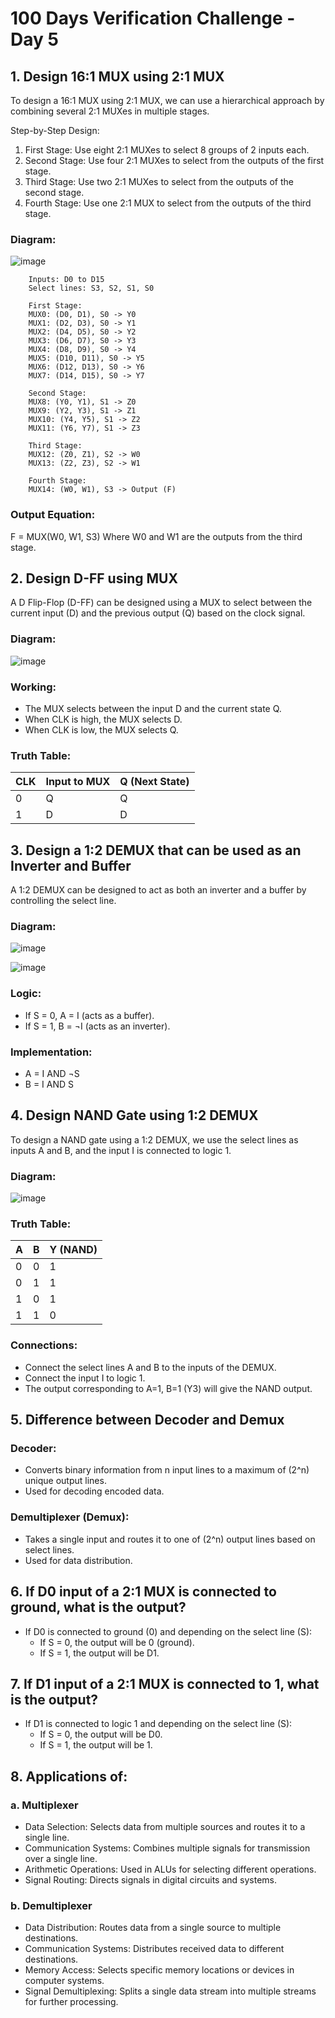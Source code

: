 # 100 Days Verification Challenge - Day 5

## 1. Design 16:1 MUX using 2:1 MUX

To design a 16:1 MUX using 2:1 MUX, we can use a hierarchical approach by combining several 2:1 MUXes in multiple stages.

Step-by-Step Design:

1. First Stage: Use eight 2:1 MUXes to select 8 groups of 2 inputs each.
2. Second Stage: Use four 2:1 MUXes to select from the outputs of the first stage.
3. Third Stage: Use two 2:1 MUXes to select from the outputs of the second stage.
4. Fourth Stage: Use one 2:1 MUX to select from the outputs of the third stage.

### Diagram:

![image](https://github.com/harshitabhambhani/100-days-verification-challenge/assets/109619297/ef3a1364-30e6-4746-9a04-3a1986b5de15)


```
    Inputs: D0 to D15
    Select lines: S3, S2, S1, S0

    First Stage:
    MUX0: (D0, D1), S0 -> Y0
    MUX1: (D2, D3), S0 -> Y1
    MUX2: (D4, D5), S0 -> Y2
    MUX3: (D6, D7), S0 -> Y3
    MUX4: (D8, D9), S0 -> Y4
    MUX5: (D10, D11), S0 -> Y5
    MUX6: (D12, D13), S0 -> Y6
    MUX7: (D14, D15), S0 -> Y7

    Second Stage:
    MUX8: (Y0, Y1), S1 -> Z0
    MUX9: (Y2, Y3), S1 -> Z1
    MUX10: (Y4, Y5), S1 -> Z2
    MUX11: (Y6, Y7), S1 -> Z3

    Third Stage:
    MUX12: (Z0, Z1), S2 -> W0
    MUX13: (Z2, Z3), S2 -> W1

    Fourth Stage:
    MUX14: (W0, W1), S3 -> Output (F)
```

### Output Equation:
F = MUX(W0, W1, S3)
Where W0 and W1 are the outputs from the third stage.

## 2. Design D-FF using MUX

A D Flip-Flop (D-FF) can be designed using a MUX to select between the current input (D) and the previous output (Q) based on the clock signal.

### Diagram:

![image](https://github.com/harshitabhambhani/100-days-verification-challenge/assets/109619297/a0736ed9-e92c-4d30-95e7-141c1785ba3d)

### Working:

- The MUX selects between the input D and the current state Q.
- When CLK is high, the MUX selects D.
- When CLK is low, the MUX selects Q.

### Truth Table:

| CLK | Input to MUX | Q (Next State) |
|-----|--------------|----------------|
|  0  |      Q       |        Q       |
|  1  |      D       |        D       |

## 3. Design a 1:2 DEMUX that can be used as an Inverter and Buffer

A 1:2 DEMUX can be designed to act as both an inverter and a buffer by controlling the select line.

### Diagram:

![image](https://github.com/harshitabhambhani/100-days-verification-challenge/assets/109619297/948a1bc6-4d9b-47cd-8bf9-ba6dd4c79948)

![image](https://github.com/harshitabhambhani/100-days-verification-challenge/assets/109619297/8a97585f-db36-4907-8173-6436578ec7e7)

### Logic:

- If S = 0, A = I (acts as a buffer).
- If S = 1, B = ¬I (acts as an inverter).

### Implementation:

- A = I AND ¬S
- B = I AND S

## 4. Design NAND Gate using 1:2 DEMUX

To design a NAND gate using a 1:2 DEMUX, we use the select lines as inputs A and B, and the input I is connected to logic 1.

### Diagram:

![image](https://github.com/harshitabhambhani/100-days-verification-challenge/assets/109619297/ce4a080a-ab22-4e82-8b56-4706d5f50b61)

### Truth Table:

| A | B | Y (NAND) |
|---|---|----------|
| 0 | 0 |    1     |
| 0 | 1 |    1     |
| 1 | 0 |    1     |
| 1 | 1 |    0     |

### Connections:

- Connect the select lines A and B to the inputs of the DEMUX.
- Connect the input I to logic 1.
- The output corresponding to A=1, B=1 (Y3) will give the NAND output.

## 5. Difference between Decoder and Demux

### Decoder:
- Converts binary information from n input lines to a maximum of \(2^n\) unique output lines.
- Used for decoding encoded data.

### Demultiplexer (Demux):
- Takes a single input and routes it to one of \(2^n\) output lines based on select lines.
- Used for data distribution.


## 6. If D0 input of a 2:1 MUX is connected to ground, what is the output?

- If D0 is connected to ground (0) and depending on the select line (S):
  - If S = 0, the output will be 0 (ground).
  - If S = 1, the output will be D1.

## 7. If D1 input of a 2:1 MUX is connected to 1, what is the output?

- If D1 is connected to logic 1 and depending on the select line (S):
  - If S = 0, the output will be D0.
  - If S = 1, the output will be 1.

## 8. Applications of:

### a. Multiplexer

- Data Selection: Selects data from multiple sources and routes it to a single line.
- Communication Systems: Combines multiple signals for transmission over a single line.
- Arithmetic Operations: Used in ALUs for selecting different operations.
- Signal Routing: Directs signals in digital circuits and systems.

### b. Demultiplexer

- Data Distribution: Routes data from a single source to multiple destinations.
- Communication Systems: Distributes received data to different destinations.
- Memory Access: Selects specific memory locations or devices in computer systems.
- Signal Demultiplexing: Splits a single data stream into multiple streams for further processing.
